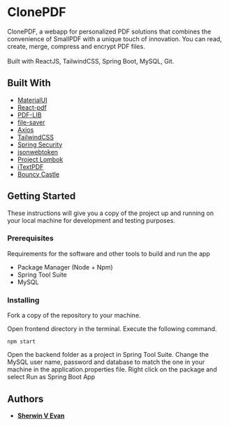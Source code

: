# ClonePDF

ClonePDF, a webapp for personalized PDF solutions that combines the convenience of SmallPDF with a unique touch of innovation.
You can read, create, merge, compress and encrypt PDF files.
<br /> <br />
Built with ReactJS, TailwindCSS, Spring Boot, MySQL, Git.

## Built With

  - [MaterialUI](https://mui.com/core/)
  - [React-pdf](https://react-pdf.org/)
  - [PDF-LIB](https://pdf-lib.js.org/)
  - [file-saver](https://www.npmjs.com/package/file-saver)
  - [Axios](https://axios-http.com/docs/intro)
  - [TailwindCSS](https://tailwindcss.com/)
  - [Spring Security](https://docs.spring.io/spring-security/reference/index.html)
  - [jsonwebtoken](https://docs.spring.io/spring-security/site/docs/current/api/org/springframework/security/oauth2/jwt/Jwt.html)
  - [Project Lombok](https://projectlombok.org/)
  - [iTextPDF](https://itextpdf.com/)
  - [Bouncy Castle](https://www.bouncycastle.org/)

## Getting Started

These instructions will give you a copy of the project up and running on
your local machine for development and testing purposes.

### Prerequisites

Requirements for the software and other tools to build and run the app 
- Package Manager (Node + Npm)
- Spring Tool Suite
- MySQL

### Installing

Fork a copy of the repository to your machine.

Open frontend directory in the terminal.
Execute the following command.

    npm start

Open the backend folder as a project in Spring Tool Suite.
Change the MySQL user name, password and database to match the one in your machine in the application.properties file.
Right click on the package and select Run as Spring Boot App



## Authors

  - **[Sherwin V Evan](https://github.com/SherwinEvan)**


